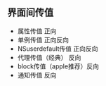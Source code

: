 ## 界面间传值
- 属性传值  正向
- 单例传值    正向反向
- NSuserdefault传值    正向反向
- 代理传值（经典）    反向
- block传值（apple推荐）反向
- 通知传值    反向
